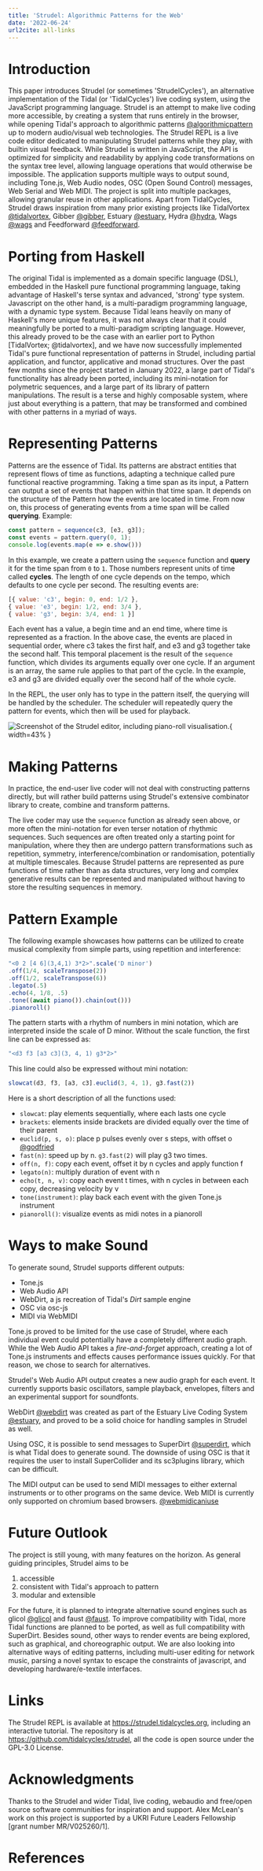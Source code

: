 ```yaml
---
title: 'Strudel: Algorithmic Patterns for the Web'
date: '2022-06-24'
url2cite: all-links
---
```


# Introduction

This paper introduces Strudel (or sometimes 'StrudelCycles'), an alternative implementation of the Tidal (or 'TidalCycles') live coding system, using the JavaScript programming language. Strudel is an attempt to make live coding more accessible, by creating a system that runs entirely in the browser, while opening Tidal's approach to algorithmic patterns [@algorithmicpattern] up to modern audio/visual web technologies. The Strudel REPL is a live code editor dedicated to manipulating Strudel patterns while they play, with builtin visual feedback. While Strudel is written in JavaScript, the API is optimized for simplicity and readability by applying code transformations on the syntax tree level, allowing language operations that would otherwise be impossible. The application supports multiple ways to output sound, including Tone.js, Web Audio nodes, OSC (Open Sound Control) messages, Web Serial and Web MIDI. The project is split into multiple packages, allowing granular reuse in other applications. Apart from TidalCycles, Strudel draws inspiration from many prior existing projects like TidalVortex [@tidalvortex], Gibber [@gibber], Estuary [@estuary], Hydra [@hydra], Wags [@wags] and Feedforward [@feedforward].

# Porting from Haskell

The original Tidal is implemented as a domain specific language (DSL), embedded in the Haskell pure functional programming language, taking advantage of Haskell's terse syntax and advanced, 'strong' type system. Javascript on the other hand, is a multi-paradigm programming language, with a dynamic type system. Because Tidal leans heavily on many of Haskell's more unique features, it was not always clear that it could meaningfully be ported to a multi-paradigm scripting language. However, this already proved to be the case with an earlier port to Python [TidalVortex; @tidalvortex], and we have now successfully implemented Tidal's pure functional representation of patterns in Strudel, including partial application, and functor, applicative and monad structures. Over the past few months since the project started in January 2022, a large part of Tidal's functionality has already been ported, including its mini-notation for polymetric sequences, and a large part of its library of pattern manipulations. The result is a terse and highly composable system, where just about everything is a pattern, that may be transformed and combined with other patterns in a myriad of ways.

# Representing Patterns

Patterns are the essence of Tidal. Its patterns are abstract entities that represent flows of time as functions, adapting a technique called pure functional reactive programming.
Taking a time span as its input, a Pattern can output a set of events that happen within that time span.
It depends on the structure of the Pattern how the events are located in time.
From now on, this process of generating events from a time span will be called **querying**.
Example:

```js
const pattern = sequence(c3, [e3, g3]);
const events = pattern.query(0, 1);
console.log(events.map(e => e.show()))
```

In this example, we create a pattern using the `sequence` function and **query** it for the time span from `0` to `1`.
Those numbers represent units of time called **cycles**. The length of one cycle depends on the tempo, which defaults to one cycle per second.
The resulting events are:

```js
[{ value: 'c3', begin: 0, end: 1/2 },
{ value: 'e3', begin: 1/2, end: 3/4 },
{ value: 'g3', begin: 3/4, end: 1 }]
```

Each event has a value, a begin time and an end time, where time is represented as a fraction.
In the above case, the events are placed in sequential order, where c3 takes the first half, and e3 and g3 together take the second half.
This temporal placement is the result of the `sequence` function, which divides its arguments equally over one cycle.
If an argument is an array, the same rule applies to that part of the cycle. In the example, e3 and g3 are divided equally over the second half of the whole cycle.

In the REPL, the user only has to type in the pattern itself, the querying will be handled by the scheduler.
The scheduler will repeatedly query the pattern for events, which then will be used for playback.

![Screenshot of the Strudel editor, including piano-roll visualisation.](images/strudel-screenshot.png){ width=43% }

# Making Patterns

In practice, the end-user live coder will not deal with constructing patterns directly, but will rather build patterns using Strudel's extensive combinator library to create, combine and transform patterns.

The live coder may use the `sequence` function as already seen above, or more often the mini-notation for even terser notation of rhythmic sequences. Such sequences are often treated only a starting point for manipulation, where they then are undergo pattern transformations such as repetition, symmetry, interference/combination or randomisation, potentially at multiple timescales. Because Strudel patterns are represented as pure functions of time rather than as data structures, very long and complex generative results can be represented and manipulated without having to store the resulting sequences in memory.

# Pattern Example

The following example showcases how patterns can be utilized to create musical complexity from simple parts, using repetition and interference:

```js
"<0 2 [4 6](3,4,1) 3*2>".scale('D minor')
.off(1/4, scaleTranspose(2))
.off(1/2, scaleTranspose(6))
.legato(.5)
.echo(4, 1/8, .5)
.tone((await piano()).chain(out()))
.pianoroll()
```

The pattern starts with a rhythm of numbers in mini notation, which are interpreted inside the scale of D minor.
Without the scale function, the first line can be expressed as:

```js
"<d3 f3 [a3 c3](3, 4, 1) g3*2>"
```

This line could also be expressed without mini notation:

```js
slowcat(d3, f3, [a3, c3].euclid(3, 4, 1), g3.fast(2))
```

Here is a short description of all the functions used:

- `slowcat`: play elements sequentially, where each lasts one cycle
- `brackets`: elements inside brackets are divided equally over the time of their parent
- `euclid(p, s, o)`: place p pulses evenly over s steps, with offset o [@godfried]
- `fast(n)`: speed up by n. `g3.fast(2)` will play g3 two times.
- `off(n, f)`: copy each event, offset it by n cycles and apply function f
- `legato(n)`: multiply duration of event with n
- `echo(t, n, v)`: copy each event t times, with n cycles in between each copy, decreasing velocity by v
- `tone(instrument)`: play back each event with the given Tone.js instrument
- `pianoroll()`: visualize events as midi notes in a pianoroll

# Ways to make Sound

To generate sound, Strudel supports different outputs:

- Tone.js
- Web Audio API
- WebDirt, a js recreation of Tidal's *Dirt* sample engine
- OSC via osc-js
- MIDI via WebMIDI

Tone.js proved to be limited for the use case of Strudel, where each individual event could potentially have a completely different audio graph.
While the Web Audio API takes a *fire-and-forget* approach, creating a lot of Tone.js instruments and effects causes performance issues quickly. For that reason, we chose to search for alternatives.

Strudel's Web Audio API output creates a new audio graph for each event. It currently supports basic oscillators, sample playback, envelopes, filters and
an experimental support for soundfonts.

WebDirt [@webdirt] was created as part of the Estuary Live Coding System [@estuary], and proved to be a solid choice for handling samples in Strudel as well.

Using OSC, it is possible to send messages to SuperDirt [@superdirt], which is what Tidal does to generate sound.
The downside of using OSC is that it requires the user to install SuperCollider and its sc3plugins library, which can be difficult.

The MIDI output can be used to send MIDI messages to either external instruments or to other programs on the same device.
Web MIDI is currently only supported on chromium based browsers. [@webmidicaniuse]

# Future Outlook

The project is still young, with many features on the horizon. As general guiding principles, Strudel aims to be

1. accessible
2. consistent with Tidal's approach to pattern
3. modular and extensible

For the future, it is planned to integrate alternative sound engines such as glicol [@glicol] and faust [@faust]. To improve compatibility with Tidal, more Tidal functions are planned to be ported, as well as full compatibility with SuperDirt. Besides sound, other ways to render events are being explored, such as graphical, and choreographic output. We are also looking into alternative ways of editing patterns, including multi-user editing for network music, parsing a novel syntax to escape the constraints of javascript, and developing hardware/e-textile interfaces.

# Links

The Strudel REPL is available at <https://strudel.tidalcycles.org>, including an interactive tutorial.
The repository is at <https://github.com/tidalcycles/strudel>, all the code is open source under the GPL-3.0 License.

# Acknowledgments

Thanks to the Strudel and wider Tidal, live coding, webaudio and free/open source software communities for inspiration and support. Alex McLean's work on this project is supported by a UKRI Future Leaders Fellowship [grant number MR/V025260/1].

# References

[@roberts2016]: https://www.tandfonline.com/doi/abs/10.1080/14794713.2016.1227602?journalCode=rpdm20
[@gibber]: https://quod.lib.umich.edu/i/icmc/bbp2372.2012.011/2/--gibber-live-coding-audio-in-the-browser?page=root;size=150;view=text
[@alternate-timelines]: https://zenodo.org/record/5788732
[@tidal.pegjs]: https://www.semanticscholar.org/paper/Bringing-the-TidalCycles-Mini-Notation-to-the-Roberts/74965efadd572ae3f40d14c633a5c8581c1b9f42
[@tidalvortex]: https://zenodo.org/record/6456380
[@estuary]: https://www.semanticscholar.org/paper/Estuary%3A-Browser-based-Collaborative-Projectional-Ogborn-Beverley/c6b5d34575d6230dfd8751ca4af8e5f6e44d916b
[@tidalcycles]: https://dl.acm.org/doi/10.1145/2633638.2633647
[@hession]: https://www.scopus.com/record/display.uri?eid=2-s2.0-84907386880&origin=inward&txGid=03307e26fba02a27bdc68bda462016f6266316467_Extending_Instruments_with_Live_Algorithms_in_a_Percussion_Code_Duo
[@spiegel]: https://www.academia.edu/664807/Manipulations_of_musical_patterns
[@bel]: https://citeseerx.ist.psu.edu/viewdoc/summary?doi=10.1.1.517.7129
[@algorithmicpattern]: https://zenodo.org/record/4299661
[@fabricating]: https://zenodo.org/record/2155745
[@cyclic-patterns]: https://zenodo.org/record/1548969
[@feedforward]: https://zenodo.org/record/6353969
[@godfried]: https://citeseerx.ist.psu.edu/viewdoc/summary?doi=10.1.1.72.1340
[@glicol]: https://webaudioconf.com/posts/2021_8/
[@faust]: https://webaudioconf.com/posts/2019_38/
[@wags]: https://mikesol.github.io/purescript-wags/
[@hydra]: https://hydra.ojack.xyz/docs/#/
[@webmidicaniuse]: https://caniuse.com/?search=Web%20MIDI%20API
[@webdirt]: https://github.com/dktr0/WebDirt
[@superdirt]: https://github.com/musikinformatik/SuperDirt
